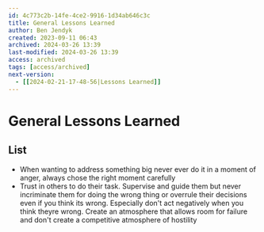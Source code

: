 ```yaml
---
id: 4c773c2b-14fe-4ce2-9916-1d34ab646c3c
title: General Lessons Learned
author: Ben Jendyk
created: 2023-09-11 06:43
archived: 2024-03-26 13:39
last-modified: 2024-03-26 13:39
access: archived
tags: [access/archived]
next-version:
  - [[2024-02-21-17-48-56|Lessons Learned]]
---
```


# General Lessons Learned

## List

- When wanting to address something big never ever do it in a moment of anger, always chose the right moment carefully 
- Trust in others to do their task. Supervise and guide them but never incriminate them for doing the wrong thing or overrule their decisions even if you think its wrong. Especially don't act negatively when you think theyre wrong. Create an atmosphere that allows room for failure and don't create a competitive atmosphere of hostility
